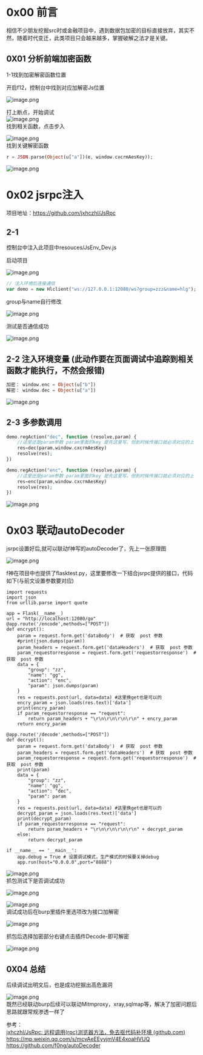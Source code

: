 0x00 前言
=======

相信不少朋友挖掘src时或金融项目中，遇到数据包加密的目标直接放弃，其实不然，随着时代变迁，此类项目只会越来越多，掌握破解之法才是关键。

0X01 分析前端加密函数
-------------

1-1找到加密解密函数位置

开启f12，控制台中找到对应加解密Js位置

![image.png](https://shs3.b.qianxin.com/attack_forum/2024/03/attach-698f64b5c85ab8e6842b47e3504328f502e948cb.png)

打上断点，开始调试  
![image.png](https://shs3.b.qianxin.com/attack_forum/2024/03/attach-17cc965292b28002aa869b9eedb5f34aabda9b59.png)  
找到相关函数，点击步入

![image.png](https://shs3.b.qianxin.com/attack_forum/2024/03/attach-8263b1b4e4f5f0fa738f67b412f1ddfc050f8673.png)  
找到关键解密函数

```php
r = JSON.parse(Object(u["a"])(e, window.cxcrmAesKey));
```

![image.png](https://shs3.b.qianxin.com/attack_forum/2024/03/attach-50fff552560589cc0c49e84465cd1413410c47db.png)

0x02 jsrpc注入
============

项目地址：<https://github.com/jxhczhl/JsRpc>

2-1
---

控制台中注入此项目中resouces/JsEnv\_Dev.js

启动项目

![image.png](https://shs3.b.qianxin.com/attack_forum/2024/03/attach-729f4215922d7c3401f543acf736dd8d7ac6096a.png)

```php
// 注入环境后连接通信
var demo = new Hlclient("ws://127.0.0.1:12080/ws?group=zzz&name=hlg");
```

group与name自行修改

![image.png](https://shs3.b.qianxin.com/attack_forum/2024/03/attach-8b41bcbe7f5410bcdddf7b715ba97bc0eafd9306.png)

测试是否通信成功

![image.png](https://shs3.b.qianxin.com/attack_forum/2024/03/attach-cc4985dd335d36ba0665f3b7e0fffa2591ac8b9c.png)

2-2 注入环境变量 (此动作要在页面调试中追踪到相关函数才能执行，不然会报错)
----------------------------------------

```php
加密： window.enc = Object(u["b"])
解密： window.dec = Object(u["a"])
```

![image.png](https://shs3.b.qianxin.com/attack_forum/2024/03/attach-0505aaafba686d103a300a07d79afde58c134365.png)

2-3 多参数调用
---------

```php
demo.regAction("dec", function (resolve,param) {
    //这里还是param参数 param里面的key 是先这里写，但到时候传接口就必须对应的上
    res=dec(param,window.cxcrmAesKey)
    resolve(res);
})

demo.regAction("enc", function (resolve,param) {
    //这里还是param参数 param里面的key 是先这里写，但到时候传接口就必须对应的上
    res=enc(param,window.cxcrmAesKey)
    resolve(res);
})
```

![image.png](https://shs3.b.qianxin.com/attack_forum/2024/03/attach-86c56f248c890c566c19b77c8e38b9d1cd7ee192.png)

0x03 联动autoDecoder
==================

jsrpc设置好后,就可以联动f神写的autoDecoder了，先上一张原理图

![image.png](https://shs3.b.qianxin.com/attack_forum/2024/04/attach-9e8c4986a9e610fe70a601d27e587ea7ac350adf.png)

f神在项目中也提供了flasktest.py，这里要修改一下结合jsrpc提供的接口，代码如下(与前文设置参数要对应)

```from
import requests
import json
from urllib.parse import quote

app = Flask(__name__)  
url = "http://localhost:12080/go"
@app.route('/encode',methods=["POST"])  
def encrypt():  
    param = request.form.get('dataBody')  # 获取  post 参数  
    #print(json.dumps(param))
    param_headers = request.form.get('dataHeaders')  # 获取  post 参数  
    param_requestorresponse = request.form.get('requestorresponse')  # 获取  post 参数  
    data = {
        "group": "zz",
        "name": "gg",
        "action": "enc",
        "param": json.dumps(param)
    }
    res = requests.post(url, data=data) #这里换get也是可以的
    encry_param = json.loads(res.text)['data']
    print(encry_param)
    if param_requestorresponse == "request":  
        return param_headers + "\r\n\r\n\r\n\r\n" + encry_param  
    return encry_param

@app.route('/decode',methods=["POST"])  
def decrypt():  
    param = request.form.get('dataBody')  # 获取  post 参数  
    param_headers = request.form.get('dataHeaders')  # 获取  post 参数  
    param_requestorresponse = request.form.get('requestorresponse')  # 获取  post 参数  
    print(param)
    data = {
        "group": "zz",
        "name": "gg",
        "action": "dec",
        "param": param
    }
    res = requests.post(url, data=data) #这里换get也是可以的
    decrypt_param = json.loads(res.text)['data']
    print(decrypt_param)
    if param_requestorresponse == "request":  
        return param_headers + "\r\n\r\n\r\n\r\n" + decrypt_param  
    else:  
        return decrypt_param  

if __name__ == '__main__':  
    app.debug = True # 设置调试模式，生产模式的时候要关掉debug  
    app.run(host="0.0.0.0",port="8888")
```

![image.png](https://shs3.b.qianxin.com/attack_forum/2024/03/attach-6ba7e590e7492b8480a22bb9ee0f356da9f24a5f.png)  
抓包测试下是否调试成功

![image.png](https://shs3.b.qianxin.com/attack_forum/2024/03/attach-ab0642ba5b4f9944924b3990364315a170e42285.png)

![image.png](https://shs3.b.qianxin.com/attack_forum/2024/03/attach-4911c1ab5b688b9edecde2b5e27d45315b2edb46.png)  
调试成功后在burp里插件里选项改为接口加解密

![image.png](https://shs3.b.qianxin.com/attack_forum/2024/03/attach-d75d121676ff3c414b5be06cba3ba7aaf3aef5a3.png)

抓包后选择加密部分右键点击插件Decode-即可解密

![image.png](https://shs3.b.qianxin.com/attack_forum/2024/03/attach-ec7c0e457201f0cdf2f497cbfb2f6ddd5187ab6c.png)

0X04 总结
-------

后续调试出明文后，也是成功挖掘出高危漏洞

![image.png](https://shs3.b.qianxin.com/attack_forum/2024/03/attach-ce0feb7d624b4c2f2a12ab04713294d6112da22f.png)  
既然已经联动burp后续可以联动Mitmproxy，xray,sqlmap等，解决了加密问题后思路就跟常规渗透一样了

参考：  
[jxhczhl/JsRpc: 远程调用(rpc)浏览器方法，免去抠代码补环境 (github.com)](https://github.com/jxhczhl/JsRpc)  
<https://mp.weixin.qq.com/s/mcvAeEEyvjmV4E4xoaHVUQ>  
<https://github.com/f0ng/autoDecoder>